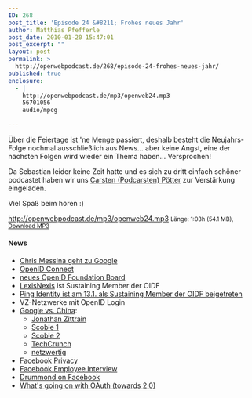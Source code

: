 ```yaml
---
ID: 268
post_title: 'Episode 24 &#8211; Frohes neues Jahr'
author: Matthias Pfefferle
post_date: 2010-01-20 15:47:01
post_excerpt: ""
layout: post
permalink: >
  http://openwebpodcast.de/268/episode-24-frohes-neues-jahr/
published: true
enclosure:
  - |
    http://openwebpodcast.de/mp3/openweb24.mp3
    56701056
    audio/mpeg
    
---
```

Über die Feiertage ist 'ne Menge passiert, deshalb besteht die Neujahrs-Folge nochmal ausschließlich aus News... aber keine Angst, eine der nächsten Folgen wird wieder ein Thema haben... Versprochen!

Da Sebastian leider keine Zeit hatte und es sich zu dritt einfach schöner podcastet haben wir uns <a href="http://notsorelevant.com">Carsten (Podcarsten) Pötter</a> zur Verstärkung eingeladen.

Viel Spaß beim hören :)

http://openwebpodcast.de/mp3/openweb24.mp3
<small>Länge: 1:03h (54.1 MB), <a href="http://openwebpodcast.de/mp3/openweb24.mp3">Download MP3</a></small>

<h4>News</h4>
<ul>
<li><a href="http://factoryjoe.com/blog/2010/01/07/happy-birthday-to-me-im-joining-google/">Chris Messina geht zu Google</a></li>
<li><a href="http://factoryjoe.com/blog/2010/01/04/openid-connect/">OpenID Connect</a></li>
<li><a href="http://openid.net/2009/12/31/openid-foundation-board-update-expanded-representation/">neues OpenID Foundation Board</a></li>
<li><a href="http://www.lexisnexis.com/">LexisNexis</a> ist Sustaining Member der OIDF</li>
<li><a href="http://www.pingidentity.com/about-us/press-release.cfm?customel_datapageid_1516=11490">Ping Identity ist am 13.1. als Sustaining Member der OIDF beigetreten</a></li>
<li>VZ-Netzwerke mit OpenID Login</li>
<li><a href="http://googleblog.blogspot.com/2010/01/new-approach-to-china.html">Google vs. China</a>:
<ul>
<li><a href="http://futureoftheinternet.org/google-cn">Jonathan Zittrain</a></li>
<li><a href="http://scobleizer.com/2010/01/12/the-push-and-pull-of-china/">Scoble 1</a></li>
<li><a href="http://scobleizer.com/2010/01/12/why-now-google/">Scoble 2</a></li>
<li><a href="http://www.techcrunch.com/2010/01/12/google%E2%80%99s-china-stance-more-about-business-than-thwarting-evil">TechCrunch</a></li>
<li><a href="http://netzwertig.com/2010/01/13/google-und-china-geht-es-um-menschenrechte-oder-um-geld/">netzwertig</a></li>
</ul>
</li>
<li><a href="http://www.readwriteweb.com/archives/why_facebook_is_wrong_about_privacy.php">Facebook Privacy</a></li>
<li><a href="http://therumpus.net/2010/01/conversations-about-the-internet-5-anonymous-facebook-employee/">Facebook Employee Interview</a></li>
<li><a href="http://www.equalsdrummond.name/?p=258">Drummond on Facebook</a></li>
<li><a href="http://radar.oreilly.com/2010/01/whats-going-on-with-oauth.html">What's going on with OAuth (towards 2.0)</a></li>
</ul>